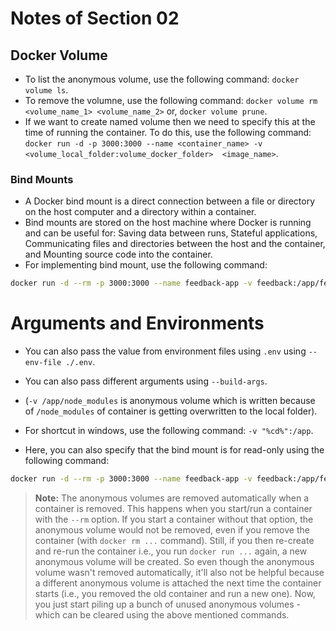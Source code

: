 # Notes of Section 02

## Docker Volume

- To list the anonymous volume, use the following command: `docker volume ls`.
- To remove the volumne, use the following command: `docker volume rm <volume_name_1> <volume_name_2>` or, `docker volume prune`.
- If we want to create named volume then we need to specify this at the time of running the container. To do this, use the following command: `docker run -d -p 3000:3000 --name <container_name> -v <volume_local_folder:volume_docker_folder>  <image_name>`.

### Bind Mounts

- A Docker bind mount is a direct connection between a file or directory on the host computer and a directory within a container.
- Bind mounts are stored on the host machine where Docker is running and can be useful for: Saving data between runs, Stateful applications, Communicating files and directories between the host and the container, and Mounting source code into the container.
- For implementing bind mount, use the following command:

```bash
docker run -d --rm -p 3000:3000 --name feedback-app -v feedback:/app/feedback -v "<absolute_path_of_your_folder":/app" -v /app/node_modules <image_name>
```

# Arguments and Environments

- You can also pass the value from environment files using `.env` using `--env-file ./.env`.
- You can also pass different arguments using `--build-args`.

- (`-v /app/node_modules` is anonymous volume which is written because of `/node_modules` of container is getting overwritten to the local folder).
- For shortcut in windows, use the following command: `-v "%cd%":/app`.
- Here, you can also specify that the bind mount is for read-only using the following command:

```bash
docker run -d --rm -p 3000:3000 --name feedback-app -v feedback:/app/feedback -v "<absolute_path_of_your_folder":/app:ro" -v /app/node_modules <image_name>
```

> **Note:** The anonymous volumes are removed automatically when a container is removed. This happens when you start/run a container with the `--rm` option. If you start a container without that option, the anonymous volume would not be removed, even if you remove the container (with `docker rm ...` command). Still, if you then re-create and re-run the container i.e., you run `docker run ...` again, a new anonymous volume will be created. So even though the anonymous volume wasn't removed automatically, it'll also not be helpful because a different anonymous volume is attached the next time the container starts (i.e., you removed the old container and run a new one). Now, you just start piling up a bunch of unused anonymous volumes - which can be cleared using the above mentioned commands.
